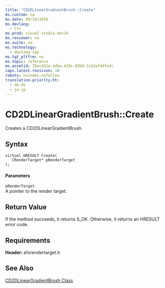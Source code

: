 ```yaml
---
title: "CD2DLinearGradientBrush::Create"
ms.custom: na
ms.date: 09/19/2016
ms.devlang: 
  - C++
ms.prod: visual-studio-dev14
ms.reviewer: na
ms.suite: na
ms.technology: 
  - devlang-cpp
ms.tgt_pltfrm: na
ms.topic: reference
ms.assetid: 76acd41e-adba-429c-83b0-3cb3afd9fe3c
caps.latest.revision: 10
robots: noindex,nofollow
translation.priority.ht: 
  - de-de
  - ja-jp
---
```

# CD2DLinearGradientBrush::Create
Creates a CD2DLinearGradientBrush.  
  
## Syntax  
  
```  
virtual HRESULT Create(  
   CRenderTarget* pRenderTarget  
);  
```  
  
#### Parameters  
 `pRenderTarget`  
 A pointer to the render target.  
  
## Return Value  
 If the method succeeds, it returns S_OK. Otherwise, it returns an HRESULT error code.  
  
## Requirements  
 **Header:** afxrendertarget.h  
  
## See Also  
 [CD2DLinearGradientBrush Class](../vs140/CD2DLinearGradientBrush-Class.md)